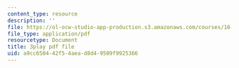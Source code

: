 ```yaml
---
content_type: resource
description: ''
file: https://ol-ocw-studio-app-production.s3.amazonaws.com/courses/16-687-private-pilot-ground-school-january-iap-2019/a9cc650442f54aead8d49509f9925366_edLnZgF9mUg.pdf
file_type: application/pdf
resourcetype: Document
title: 3play pdf file
uid: a9cc6504-42f5-4aea-d8d4-9509f9925366
---
```

